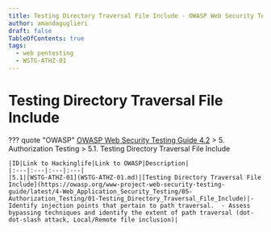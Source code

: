 ```yaml
---
title: Testing Directory Traversal File Include - OWASP Web Security Testing Guide 
author: amandaguglieri
draft: false
TableOfContents: true
tags:
  - web pentesting
  - WSTG-ATHZ-01
---
```




# Testing Directory Traversal File Include

??? quote "OWASP"
	[OWASP Web Security Testing Guide 4.2](index.md) > 5. Authorization Testing > 5.1. Testing Directory Traversal File Include

	|ID|Link to Hackinglife|Link to OWASP|Description|
	|:---|:---|:---|:---|
	|5.1|[WSTG-ATHZ-01](WSTG-ATHZ-01.md)|[Testing Directory Traversal File Include](https://owasp.org/www-project-web-security-testing-guide/latest/4-Web_Application_Security_Testing/05-Authorization_Testing/01-Testing_Directory_Traversal_File_Include)|- Identify injection points that pertain to path traversal.  - Assess bypassing techniques and identify the extent of path traversal (dot-dot-slash attack, Local/Remote file inclusion)|

